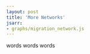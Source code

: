 ```yaml
---
layout: post
title: 'More Networks'
jsarr:
- graphs/migration_network.js
---
```


words words words 

<div id="mynetworkPhx" style="float:left; height: 400px; width:300px"></div>
<div id="mynetworkAnc" style="float:left; height: 400px; width:300px"></div> 
